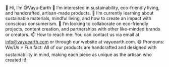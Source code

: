 👋 Hi, I’m @Vayu-Earth
👀 I’m interested in sustainability, eco-friendly living, and handcrafted, artisan-made products.
🌱 I’m currently learning about sustainable materials, mindful living, and how to create an impact with conscious consumerism.
💞️ I’m looking to collaborate on eco-friendly projects, content creation, and partnerships with other like-minded brands or creators.
📫 How to reach me: You can contact us via email at info@vayuearth.com or through our website at vayuearth.com.
😄 Pronouns: We/Us
⚡ Fun fact: All of our products are handcrafted and designed with sustainability in mind, making each piece as unique as the artisan who created it!
